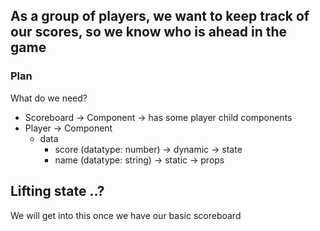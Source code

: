 ## As a group of players, we want to keep track of our scores, so we know who is ahead in the game

### Plan

What do we need?

- Scoreboard -> Component -> has some player child components
- Player -> Component
  - data
    - score (datatype: number) -> dynamic -> state
    - name (datatype: string) -> static -> props

## Lifting state ..?

We will get into this once we have our basic scoreboard
